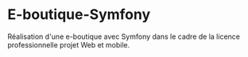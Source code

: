 # E-boutique-Symfony

Réalisation d'une e-boutique avec Symfony dans le cadre de la licence professionnelle projet Web et mobile.
